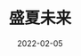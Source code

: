 ---
layout: page
title: 盛夏未来
description: >
category: 电影
img: assets/img/movie/2022/盛夏未来.webp
star: 3
date: 2022-02-05
---